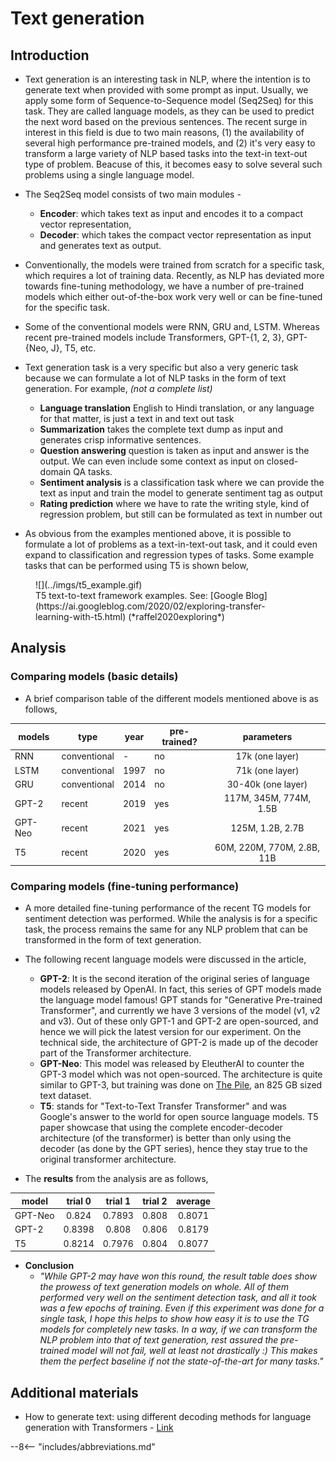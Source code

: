 Text generation
========================

## Introduction

- Text generation is an interesting task in NLP, where the intention is to generate text when provided with some prompt as input. Usually, we apply some form of Sequence-to-Sequence model (Seq2Seq) for this task. They are called language models, as they can be used to predict the next word based on the previous sentences. The recent surge in interest in this field is due to two main reasons, (1) the availability of several high performance pre-trained models, and (2) it's very easy to transform a large variety of NLP based tasks into the text-in text-out type of problem. Beacuse of this, it becomes easy to solve several such problems using a single language model.

- The Seq2Seq model consists of two main modules - 
  - **Encoder**: which takes text as input and encodes it to a compact vector representation, 
  - **Decoder**: which takes the compact vector representation as input and generates text as output. 

- Conventionally, the models were trained from scratch for a specific task, which requires a lot of training data. Recently, as NLP has deviated more towards fine-tuning methodology, we have a number of pre-trained models which either out-of-the-box work very well or can be fine-tuned for the specific task.

- Some of the conventional models were RNN, GRU and, LSTM. Whereas recent pre-trained models include Transformers, GPT-{1, 2, 3}, GPT-{Neo, J}, T5, etc.

- Text generation task is a very specific but also a very generic task because we can formulate a lot of NLP tasks in the form of text generation. For example, *(not a complete list)*
  - **Language translation** English to Hindi translation, or any language for that matter, is just a text in and text out task
  - **Summarization** takes the complete text dump as input and generates crisp informative sentences.
  - **Question answering** question is taken as input and answer is the output. We can even include some context as input on closed-domain QA tasks.
  - **Sentiment analysis** is a classification task where we can provide the text as input and train the model to generate sentiment tag as output
  - **Rating prediction** where we have to rate the writing style, kind of regression problem, but still can be formulated as text in number out

- As obvious from the examples mentioned above, it is possible to formulate a lot of problems as a text-in-text-out task, and it could even expand to classification and regression types of tasks. Some example tasks that can be performed using T5 is shown below, 

<figure markdown> 
        ![](../imgs/t5_example.gif)
        <figcaption>T5 text-to-text framework examples. See: [Google Blog](https://ai.googleblog.com/2020/02/exploring-transfer-learning-with-t5.html) (*raffel2020exploring*)</figcaption>
        </figure>

<!-- ## Recent language models

**TODO**

### Prompt engineering

**TODO**

### Text generation strategies

**TODO** -->
## Analysis

### Comparing models (basic details)

- A brief comparison table of the different models mentioned above is as follows,

| models  | type         | year | pre-trained? |         parameters         |
|---------|--------------|------|--------------|:--------------------------:|
| RNN     | conventional | -    | no           |       17k (one layer)      |
| LSTM    | conventional | 1997 | no           | 71k (one layer)            |
| GRU     | conventional | 2014 | no           | 30-40k (one layer)         |
| GPT-2   | recent       | 2019 | yes          | 117M, 345M, 774M, 1.5B     |
| GPT-Neo | recent       | 2021 | yes          | 125M, 1.2B, 2.7B           |
| T5      | recent       | 2020 | yes          | 60M, 220M, 770M, 2.8B, 11B |

### Comparing models (fine-tuning performance)

- A more detailed fine-tuning performance of the recent TG models for sentiment detection was performed. While the analysis is for a specific task, the process remains the same for any NLP problem that can be transformed in the form of text generation. 
- The following recent language models were discussed in the article, 
  - **GPT-2**: It is the second iteration of the original series of language models released by OpenAI. In fact, this series of GPT models made the language model famous! GPT stands for "Generative Pre-trained Transformer", and currently we have 3 versions of the model (v1, v2 and v3). Out of these only GPT-1 and GPT-2 are open-sourced, and hence we will pick the latest version for our experiment. On the technical side, the architecture of GPT-2 is made up of the decoder part of the Transformer architecture.
  - **GPT-Neo**: This model was released by  EleutherAI to counter the GPT-3 model which was not open-sourced. The architecture is quite similar to GPT-3, but training was done on [The Pile](https://pile.eleuther.ai/), an 825 GB sized text dataset.
  - **T5**: stands for "Text-to-Text Transfer Transformer" and was Google's answer to the world for open source language models. T5 paper showcase that using the complete encoder-decoder architecture (of the transformer) is better than only using the decoder (as done by the GPT series), hence they stay true to the original transformer architecture.

- The **results** from the analysis are as follows,

| model   | trial   0 | trial   1 | trial   2 | average |
|---------|:---------:|:---------:|:---------:|:-------:|
| GPT-Neo |   0.824   |   0.7893  |   0.808   |  0.8071 |
|   GPT-2 |   0.8398  |   0.808   |   0.806   |  0.8179 |
|      T5 |   0.8214  |   0.7976  |   0.804   |  0.8077 |

- **Conclusion**
    - *"While GPT-2 may have won this round, the result table does show the prowess of text generation models on whole. All of them performed very well on the sentiment detection task, and all it took was a few epochs of training. Even if this experiment was done for a single task, I hope this helps to show how easy it is to use the TG models for completely new tasks. In a way, if we can transform the NLP problem into that of text generation, rest assured the pre-trained model will not fail, well at least not drastically :) This makes them the perfect baseline if not the state-of-the-art for many tasks."*
## Additional materials

- How to generate text: using different decoding methods for language generation with Transformers - [Link](https://huggingface.co/blog/how-to-generate)



--8<-- "includes/abbreviations.md"
